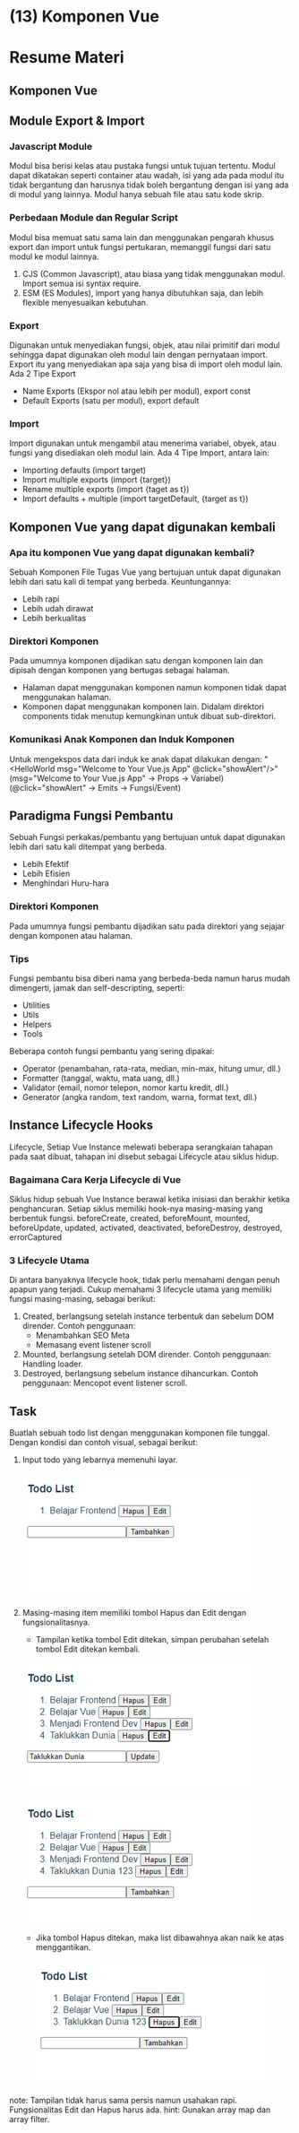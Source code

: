 # (13) Komponen Vue

# Resume Materi

## Komponen Vue

## Module Export & Import

### Javascript Module

Modul bisa berisi kelas atau pustaka fungsi untuk tujuan tertentu. Modul dapat dikatakan seperti container atau wadah, isi yang ada pada modul itu tidak bergantung dan harusnya tidak boleh bergantung dengan isi yang ada di modul yang lainnya. Modul hanya sebuah file atau satu kode skrip.

### Perbedaan Module dan Regular Script

Modul bisa memuat satu sama lain dan menggunakan pengarah khusus export dan import untuk fungsi pertukaran, memanggil fungsi dari satu modul ke modul lainnya.

1. CJS (Common Javascript), atau biasa yang tidak menggunakan modul. Import semua isi syntax require.
2. ESM (ES Modules), import yang hanya dibutuhkan saja, dan lebih flexible menyesuaikan kebutuhan.

### Export

Digunakan untuk menyediakan fungsi, objek, atau nilai primitif dari modul sehingga dapat digunakan oleh modul lain dengan pernyataan import. Export itu yang menyediakan apa saja yang bisa di import oleh modul lain.
Ada 2 Tipe Export

- Name Exports (Ekspor nol atau lebih per modul), export const
- Default Exports (satu per modul), export default

### Import

Import digunakan untuk mengambil atau menerima variabel, obyek, atau fungsi yang disediakan oleh modul lain.
Ada 4 Tipe Import, antara lain:

- Importing defaults (import target)
- Import multiple exports (import {target})
- Rename multiple exports (import {taget as t})
- Import defaults + multiple (import targetDefault, {target as t})

## Komponen Vue yang dapat digunakan kembali

### Apa itu komponen Vue yang dapat digunakan kembali?

Sebuah Komponen File Tugas Vue yang bertujuan untuk dapat digunakan lebih dari satu kali di tempat yang berbeda.
Keuntungannya:

- Lebih rapi
- Lebih udah dirawat
- Lebih berkualitas

### Direktori Komponen

Pada umumnya komponen dijadikan satu dengan komponen lain dan dipisah dengan komponen yang bertugas sebagai halaman.

- Halaman dapat menggunakan komponen namun komponen tidak dapat menggunakan halaman.
- Komponen dapat menggunakan komponen lain.
  Didalam direktori components tidak menutup kemungkinan untuk dibuat sub-direktori.

### Komunikasi Anak Komponen dan Induk Komponen

Untuk mengekspos data dari induk ke anak dapat dilakukan dengan:
"<HelloWorld msg="Welcome to Your Vue.js App" @click="showAlert"/>"
(msg="Welcome to Your Vue.js App" -> Props -> Variabel)
(@click="showAlert" -> Emits -> Fungsi/Event)

## Paradigma Fungsi Pembantu

Sebuah Fungsi perkakas/pembantu yang bertujuan untuk dapat digunakan lebih dari satu kali ditempat yang berbeda.

- Lebih Efektif
- Lebih Efisien
- Menghindari Huru-hara

### Direktori Komponen

Pada umumnya fungsi pembantu dijadikan satu pada direktori yang sejajar dengan komponen atau halaman.

### Tips

Fungsi pembantu bisa diberi nama yang berbeda-beda namun harus mudah dimengerti, jamak dan self-descripting, seperti:

- Utilities
- Utils
- Helpers
- Tools

Beberapa contoh fungsi pembantu yang sering dipakai:

- Operator (penambahan, rata-rata, median, min-max, hitung umur, dll.)
- Formatter (tanggal, waktu, mata uang, dll.)
- Validator (email, nomor telepon, nomor kartu kredit, dll.)
- Generator (angka random, text random, warna, format text, dll.)

## Instance Lifecycle Hooks

Lifecycle, Setiap Vue Instance melewati beberapa serangkaian tahapan pada saat dibuat, tahapan ini disebut sebagai Lifecycle atau siklus hidup.

### Bagaimana Cara Kerja Lifecycle di Vue

Siklus hidup sebuah Vue Instance berawal ketika inisiasi dan berakhir ketika penghancuran.
Setiap siklus memiliki hook-nya masing-masing yang berbentuk fungsi.
beforeCreate, created, beforeMount, mounted, beforeUpdate, updated, activated, deactivated, beforeDestroy, destroyed, errorCaptured

### 3 Lifecycle Utama

Di antara banyaknya lifecycle hook, tidak perlu memahami dengan penuh apapun yang terjadi. Cukup memahami 3 lifecycle utama yang memiliki fungsi masing-masing, sebagai berikut:

1. Created, berlangsung setelah instance terbentuk dan sebelum DOM dirender.
   Contoh penggunaan:
   - Menambahkan SEO Meta
   - Memasang event listener scroll
2. Mounted, berlangsung setelah DOM dirender.
   Contoh penggunaan: Handling loader.
3. Destroyed, berlangsung sebelum instance dihancurkan.
   Contoh penggunaan: Mencopot event listener scroll.

## Task

Buatlah sebuah todo list dengan menggunakan komponen file tunggal.
Dengan kondisi dan contoh visual, sebagai berikut:

1. Input todo yang lebarnya memenuhi layar.

   ![todo-list](screenshots/todo-list.png)

2. Masing-masing item memiliki tombol Hapus dan Edit dengan fungsionalitasnya.

   - Tampilan ketika tombol Edit ditekan, simpan perubahan setelah tombol Edit ditekan kembali.

   ![todo-list](screenshots/todo-list-edit.png)

   ![todo-list](screenshots/todo-list-updated.png)

   - Jika tombol Hapus ditekan, maka list dibawahnya akan naik ke atas menggantikan.

     ![todo-list](screenshots/delete-list.png)

note: Tampilan tidak harus sama persis namun usahakan rapi. Fungsionalitas Edit dan Hapus harus ada.
hint: Gunakan array map dan array filter.
